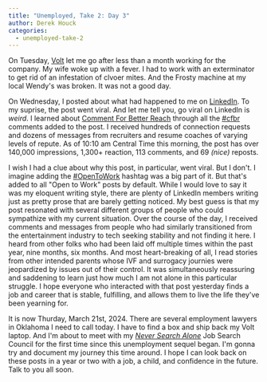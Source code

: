 ```yaml
---
title: "Unemployed, Take 2: Day 3"
author: Derek Houck
categories:
  - unemployed-take-2
---
```


On Tuesday, [Volt](https://www.textvolt.com/) let me go after less than a month working
for the company. My wife woke up with a fever. I had to work with an exterminator to get
rid of an infestation of clvoer mites. And the Frosty machine at my local Wendy's was
broken. It was not a good day.

On Wednesday, I posted about what had happened to me on [LinkedIn](https://www.linkedin.com/posts/derekhouck_rust-opentowork-activity-7176252664467320834-VF2c). To my suprise, the post
went viral. And let me tell you, go viral on LinkedIn is _weird_. I learned about
[Comment For Better Reach](https://blog.linkboost.co/cfbr-pros-and-cons-how-to-use-the-linkedin-commenting-for-better-reach/) through all the
[#cfbr](https://www.linkedin.com/feed/hashtag/?keywords=cfbr) comments added to the post.
I received hundreds of connection requests and dozens of messages from recruiters and resume coaches of
varying levels of repute. As of 10:10 am Central Time this morning, the post has over
140,000 impressions, 1,300+ reaction, 113 comments, and 69 _(nice)_ reposts.

I wish I had a clue about why this post, in particular, went viral. But I don't. I imagine
adding the [#OpenToWork](https://www.linkedin.com/feed/hashtag/?keywords=opentowork) hashtag
was a big part of it. But that's added to all "Open to Work" posts by default. While I
would love to say it was my eloquent writing style, there are plenty of LinkedIn members
writing just as pretty prose that are barely getting noticed. My best guess is that my
post resonated with several different groups of people who could sympathize with my
current situation. Over the course of the day, I received comments and messages from
people who had similarly transitioned from the entertainment industry to tech seeking
stability and not finding it here. I heard from other folks who had been laid off multiple
times within the past year, nine months, six months. And most heart-breaking of all, I
read stories from other intended parents whose IVF and surrogacy journies were jeopardized
by issues out of their control. It was simultaneously reassuring and saddening to learn
just how much I am not alone in this particular struggle. I hope everyone who interacted
with that post yesterday finds a job and career that is stable, fulfilling, and allows
them to live the life they've been yearning for.

It is now Thurday, March 21st, 2024. There are several employment lawyers in Oklahoma I
need to call today. I have to find a box and ship back my Volt laptop. And I'm about to
meet with my _[Never Search Alone](https://www.phyl.org/)_ Job Search Council for the
first time since this unemployment sequel began. I'm gonna try and document my journey
this time around. I hope I can look back on these posts in a year or two with a job,
a child, and confidence in the future. Talk to you all soon.
